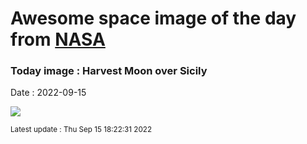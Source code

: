 
# Awesome space image of the day from [NASA](https://api.nasa.gov/)

### Today image : Harvest Moon over Sicily

Date : 2022-09-15


![](https://apod.nasa.gov/apod/image/2209/HarvestMoonCastiglioneSicily1024.jpg)

<small>Latest update : Thu Sep 15 18:22:31 2022</small>


